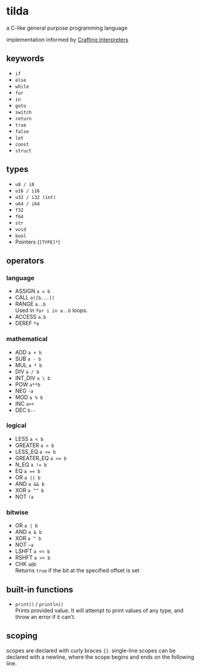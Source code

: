 # tilda
a C-like general purpose programming language

implementation informed by [Crafting Interpreters](https://craftinginterpreters.com/)

## keywords
- `if`
- `else`
- `while`
- `for`
- `in`
- `goto`
- `switch`
- `return`
- `true`
- `false`
- `let`
- `const`
- `struct`

## types
- `u8 / i8`
- `u16 / i16`
- `u32 / i32 (int)`
- `u64 / i64`
- `f32`
- `f64`
- `str`
- `void`
- `bool`
- Pointers (`[TYPE]*`)

## operators
### language
- ASSIGN `a = b`
- CALL `a([b...])`
- RANGE `a..b`  
  Used in `for i in a..b` loops.
- ACCESS `a.b`
- DEREF `*a`
### mathematical
- ADD `a + b`
- SUB `a - b`
- MUL `a * b`
- DIV `a / b`
- INT_DIV `a \ b`
- POW `a**b`
- NEG `-a`
- MOD `a % b`
- INC `a++`
- DEC `b--`
### logical
- LESS `a < b`
- GREATER `a > b`
- LESS_EQ `a <= b`
- GREATER_EQ `a >= b`
- N_EQ `a != b`
- EQ `a == b`
- OR `a || b`
- AND `a && b`
- XOR `a ^^ b`
- NOT `!a`
### bitwise
- OR  `a | b`
- AND `a & b`
- XOR `a ^ b`
- NOT `~a`
- LSHFT `a << b`
- RSHFT `a >> b`
- CHK `a@b`  
  Returns `true` if the bit at the specified offset is set

## built-in functions
- `print()` / `println()`  
  Prints provided value. It will attempt to print values of any type, and throw an error if it can't.

## scoping
scopes are declared with curly braces `{}`. single-line scopes can be declared with a newline, where the scope begins and ends on the following line.